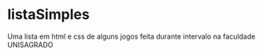 # listaSimples
Uma lista em html e css de alguns jogos feita durante intervalo na faculdade UNISAGRADO
